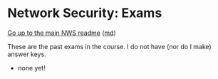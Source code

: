 Network Security: Exams
======================


[Go up to the main NWS readme](../readme.html) ([md](../readme.md))

These are the past exams in the course.  I do not have (nor do I make) answer keys.

- none yet!
